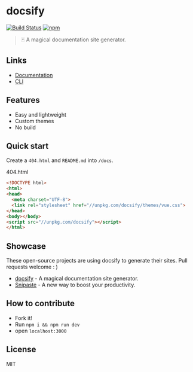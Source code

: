 # docsify
[![Build Status](https://travis-ci.org/QingWei-Li/docsify.svg?branch=master)](https://travis-ci.org/QingWei-Li/docsify)
[![npm](https://img.shields.io/npm/v/docsify.svg)](https://www.npmjs.com/package/docsify)

>🃏 A magical documentation site generator.

## Links
- [Documentation](https://docsify.js.org)
- [CLI](https://github.com/QingWei-Li/docsify-cli)

## Features
- Easy and lightweight
- Custom themes
- No build

## Quick start
Create a `404.html` and `README.md` into `/docs`.

404.html

```html
<!DOCTYPE html>
<html>
<head>
  <meta charset="UTF-8">
  <link rel="stylesheet" href="//unpkg.com/docsify/themes/vue.css">
</head>
<body></body>
<script src="//unpkg.com/docsify"></script>
</html>
```

## Showcase
These open-source projects are using docsify to generate their sites. Pull requests welcome : )

- [docsify](https://docsify.js.org) - A magical documentation site generator.
- [Snipaste](https://docs.snipaste.com/) - A new way to boost your productivity.

## How to contribute

- Fork it!
- Run `npm i && npm run dev`
- open `localhost:3000`

## License
MIT
